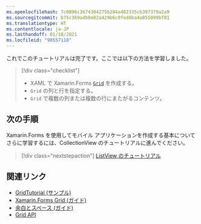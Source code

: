 ```yaml
---
ms.openlocfilehash: 7c0896c3674304275b284a482335cb397379a2a9
ms.sourcegitcommit: b75c369adb8e02a429b6c0fed8ba4a855099bf01
ms.translationtype: HT
ms.contentlocale: ja-JP
ms.lasthandoff: 01/18/2021
ms.locfileid: "98557118"
---
```

これでこのチュートリアルは完了です。ここでは以下の方法を学習しました。

> [!div class="checklist"]
>
> - XAML で Xamarin.Forms [`Grid`](xref:Xamarin.Forms.Grid) を作成する。
> - `Grid` の列と行を指定する。
> - `Grid` で複数の列または複数の行にまたがるコンテンツ。

## <a name="next-steps"></a>次の手順

Xamarin.Forms を使用してモバイル アプリケーションを作成する基本についてさらに学習するには、CollectionView のチュートリアルに進んでください。

> [!div class="nextstepaction"]
> [ListView のチュートリアル](~/get-started/tutorials/collectionview/index.yml)

## <a name="related-links"></a>関連リンク

- [GridTutorial (サンプル)](/samples/xamarin/xamarin-forms-samples/getstarted-tutorials-gridtutorial/)
- [Xamarin.Forms Grid (ガイド)](~/xamarin-forms/user-interface/layouts/grid.md)
- [余白とスペース (ガイド)](~/xamarin-forms/user-interface/layouts/margin-and-padding.md)
- [Grid API](xref:Xamarin.Forms.Grid)
